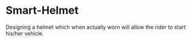 # Smart-Helmet
Designing a helmet which when actually worn will allow the rider to start his/her vehicle. 
